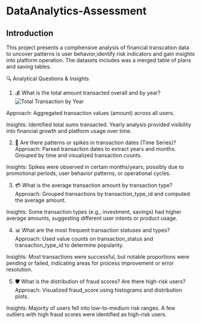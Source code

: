 # DataAnalytics-Assessment
## Introduction
This project presents a comphensive analysis of financial transcation data to uncover patterns is user behavior,identify risk indicators and gain insights into platform operation. The datasets includes was a merged table of plans and saving tables. 

🔍 Analytical Questions & Insights
1. 💰 What is the total amount transacted overall and by year?
    ![Total Transaction by Year](images/total_transaction_by_year.png)

Approach: Aggregated transaction values (amount) across all users.

Insights: Identified total sums transacted. Yearly analysis provided visibility into financial growth and platform usage over time.

2. 📅 Are there patterns or spikes in transaction dates (Time Series)?
Approach: Parsed transaction dates to extract years and months. Grouped by time and visualized transaction counts.

Insights: Spikes were observed in certain months/years, possibly due to promotional periods, user behavior patterns, or operational cycles.

3. 💳 What is the average transaction amount by transaction type?
Approach: Grouped transactions by transaction_type_id and computed the average amount.

Insights: Some transaction types (e.g., investment, savings) had higher average amounts, suggesting different user intents or product usage.

4. 📊 What are the most frequent transaction statuses and types?
Approach: Used value counts on transaction_status and transaction_type_id to determine popularity.

Insights: Most transactions were successful, but notable proportions were pending or failed, indicating areas for process improvement or error resolution.

5. 🛡️ What is the distribution of fraud scores? Are there high-risk users?
Approach: Visualized fraud_score using histograms and distribution plots.

Insights: Majority of users fell into low-to-medium risk ranges. A few outliers with high fraud scores were identified as high-risk users.